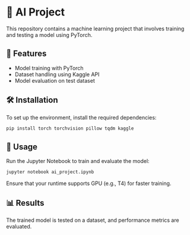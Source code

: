 # 🚀 AI Project

This repository contains a machine learning project that involves training and testing a model using PyTorch.

## 📌 Features
- Model training with PyTorch
- Dataset handling using Kaggle API
- Model evaluation on test dataset

## 🛠 Installation
To set up the environment, install the required dependencies:
```bash
pip install torch torchvision pillow tqdm kaggle
```

## 📂 Usage
Run the Jupyter Notebook to train and evaluate the model:
```bash
jupyter notebook ai_project.ipynb
```

Ensure that your runtime supports GPU (e.g., T4) for faster training.

## 📊 Results
The trained model is tested on a dataset, and performance metrics are evaluated.



